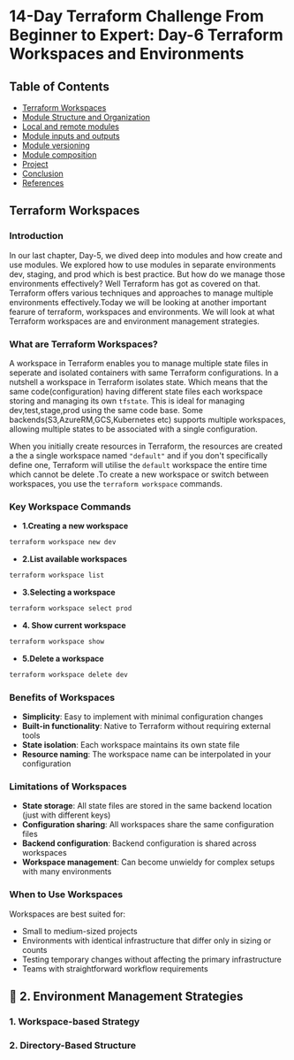 # 14-Day Terraform Challenge From Beginner to Expert:  Day-6 Terraform Workspaces and Environments


## Table of Contents
- [Terraform Workspaces ](#Terraform-Workspaces)
- [Module Structure and Organization](#Module-Structure-and-Organization)
- [Local and remote modules](#Local-and-remote-modules)
- [Module inputs and outputs](#Module-inputs-and-outputs)
- [Module versioning](#Module-versioning)
- [ Module composition](#Module-composition)
- [Project  ](#Project)
- [Conclusion](#Conclusion)
- [References](#References)

## Terraform Workspaces
### Introduction 
In our last chapter, Day-5,  we dived deep into modules and how create and use modules. We explored how to use modules in  separate environments  dev, staging, and prod which is  best practice. But how do we manage those environments effectively? Well Terraform has got as covered on that. Terraform  offers various techniques and approaches  to manage multiple environments effectively.Today we will be looking at another important fearure of  terraform, workspaces and environments. We will look at what Terraform workspaces are and  environment management strategies. 


### What are Terraform Workspaces?

A workspace in Terraform enables you to manage multiple state files in seperate and  isolated containers with same Terraform configurations. In a nutshell a workspace in Terraform isolates state. Which means that the same code(configuration) having different state files each workspace storing and managing its own `tfstate`. This is 
ideal for managing dev,test,stage,prod using  the same code base. Some backends(S3,AzureRM,GCS,Kubernetes etc) supports multiple  workspaces, allowing multiple states to be associated with a single configuration.


When you initially create resources in Terraform, the resources are created a the  a single workspace named `"default"` and if you don't specifically define one, Terraform will utilise the `default` workspace the entire time which cannot be delete .To create a new workspace  or switch between workspaces, you use the `terraform workspace`  commands.

### Key Workspace Commands

- **1.Creating a new workspace** 
```bash
terraform workspace new dev
```
- **2.List available workspaces** 
```bash
terraform workspace list
```
- **3.Selecting a workspace** 
```bash
terraform workspace select prod
```
- **4. Show current workspace** 
```bash
terraform workspace show
```

- **5.Delete a workspace** 
```bash
terraform workspace delete dev
```


### Benefits of Workspaces

- **Simplicity**: Easy to implement with minimal configuration changes
- **Built-in functionality**: Native to Terraform without requiring external tools
- **State isolation**: Each workspace maintains its own state file
- **Resource naming**: The workspace name can be interpolated in your configuration

### Limitations of Workspaces

- **State storage**: All state files are stored in the same backend location (just with different keys)
- **Configuration sharing**: All workspaces share the same configuration files
- **Backend configuration**: Backend configuration is shared across workspaces
- **Workspace management**: Can become unwieldy for complex setups with many environments

### When to Use Workspaces

Workspaces are best suited for:

- Small to medium-sized projects
- Environments with identical infrastructure that differ only in sizing or counts
- Testing temporary changes without affecting the primary infrastructure
- Teams with straightforward workflow requirements

## 🧩 2. Environment Management Strategies

### 1. Workspace-based Strategy

### 2. Directory-Based Structure